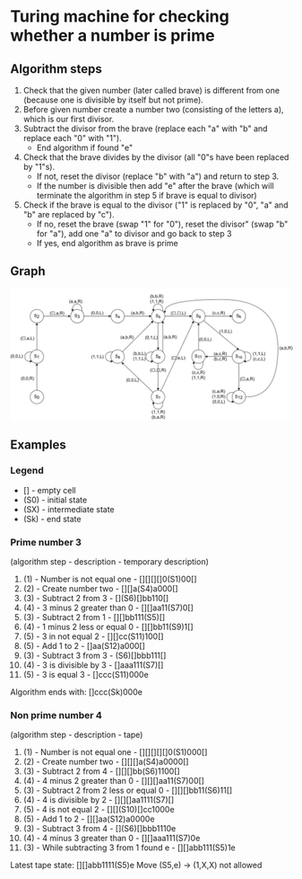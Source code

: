# Turing machine for checking whether a number is prime

## Algorithm steps

1. Check that the given number (later called brave) is different from one (because one is divisible by itself but not prime).
2. Before given number create a number two (consisting of the letters a), which is our first divisor.
3. Subtract the divisor from the brave (replace each "a" with "b" and replace each "0" with "1").
    - End algorithm if found "e"
4. Check that the brave divides by the divisor (all "0"s have been replaced by "1"s).
    - If not, reset the divisor (replace "b" with "a") and return to step 3.
    - If the number is divisible then add "e" after the brave (which will terminate the algorithm in step 5 if brave is equal to divisor)
5. Check if the brave is equal to the divisor ("1" is replaced by "0", "a" and "b" are replaced by "c").
    - If no, reset the brave (swap "1" for "0"), reset the divisor" (swap "b" for "a"), add one "a" to divisor and go back to step 3
    - If yes, end algorithm as brave is prime

## Graph

![Graph](src/main/resources/Graph.png)

## Examples

### Legend
- [] - empty cell
- (S0) - initial state
- (SX) - intermediate state
- (Sk) - end state

### Prime number 3

(algorithm step - description - temporary description)

1. (1) - Number is not equal one - [][][][]0(S1)00[]
2. (2) - Create number two - [][]a(S4)a000[]
3. (3) - Subtract 2 from 3 - \[](S6)[]bb110[]
4. (4) - 3 minus 2 greater than 0 - [][]aa11(S7)0[]
5. (3) - Subtract 2 from 1 - [][]bb111(S5)[]
6. (4) - 1 minus 2 less or equal 0 - [][]bb11(S9)1[]
7. (5) - 3 in not equal 2 - [][]cc(S11)100[]
8. (5) - Add 1 to 2 - []aa(S12)a000[]
9. (3) - Subtract 3 from 3 - (S6)[]bbb111[]
10. (4) - 3 is divisible by 3 - []aaa111(S7)[]
11. (5) - 3 is equal 3 - []ccc(S11)000e

Algorithm ends with: []ccc(Sk)000e

### Non prime number 4

(algorithm step - description - tape)

1. (1) - Number is not equal one - [][][][][]0(S1)000[]
2. (2) - Create number two - [][][]a(S4)a0000[]
3. (3) - Subtract 2 from 4 - [][][]bb(S6)1100[]
4. (4) - 4 minus 2 greater than 0 - [][][]aa11(S7)00[]
5. (3) - Subtract 2 from 2 less or equal 0 - [][][]bb11(S6)11[]
6. (4) - 4 is divisible by 2 - [][][]aa1111(S7)[]
7. (5) - 4 is not equal 2 - []\[](S10)[]cc1000e
8. (5) - Add 1 to 2 - [][]aa(S12)a0000e
9. (3) - Subtract 3 from 4 - \[](S6)[]bbb1110e
10. (4) - 4 minus 3 greater than 0 - [][]aaa111(S7)0e
11. (3) - While subtracting 3 from 1 found e - [][]abb111(S5)1e

Latest tape state: [][]abb1111(S5)e
Move (S5,e) -> (1,X,X) not allowed
